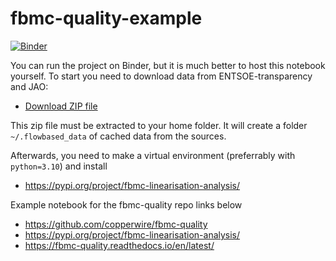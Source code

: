 # fbmc-quality-example
[![Binder](https://mybinder.org/badge_logo.svg)](https://mybinder.org/v2/gh/copperwire/fbmc-quality-examples/HEAD?labpath=LinearisationErrorInFlowBased-exercise.ipynb)

You can run the project on Binder, but it is much better to host this notebook yourself.
To start you need to download data from ENTSOE-transparency and JAO: 

- [Download ZIP file](https://drive.google.com/file/d/1rvMyY_A3YfbiNLWdRKmVVmAijUzBeMTn/view?usp=drive_link)

This zip file must be extracted to your home folder. It will create a folder `~/.flowbased_data` of cached data from the sources.

Afterwards, you need to make a virtual environment (preferrably with `python=3.10`) and install

- https://pypi.org/project/fbmc-linearisation-analysis/

Example notebook for the fbmc-quality repo links below

- https://github.com/copperwire/fbmc-quality
- https://pypi.org/project/fbmc-linearisation-analysis/
- https://fbmc-quality.readthedocs.io/en/latest/
